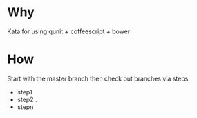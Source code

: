 # Why
Kata for using qunit + coffeescript + bower

# How
Start with the master branch then check out branches via steps.

- step1
- step2
.
- stepn
